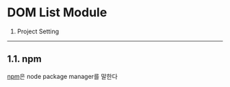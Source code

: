DOM List Module
=====

1. Project Setting
----

## 1.1. npm
  [npm](https://www.npmjs.com/)은 node package manager를 말한다 
